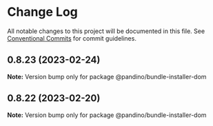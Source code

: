 # Change Log

All notable changes to this project will be documented in this file.
See [Conventional Commits](https://conventionalcommits.org) for commit guidelines.

## 0.8.23 (2023-02-24)

**Note:** Version bump only for package @pandino/bundle-installer-dom

## 0.8.22 (2023-02-20)

**Note:** Version bump only for package @pandino/bundle-installer-dom
